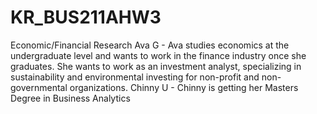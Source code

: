 # KR_BUS211AHW3
Economic/Financial Research 
Ava G - Ava studies economics at the undergraduate level and wants to work in the finance industry once she graduates. She wants to work as an investment analyst, specializing in sustainability and environmental investing for non-profit and non-governmental organizations. 
Chinny U - Chinny is getting her Masters Degree in Business Analytics 
